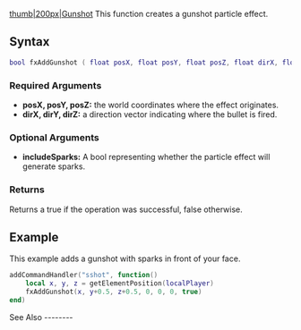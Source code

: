 [thumb|200px|Gunshot](/docs/image-fxgunshot.png.md "wikilink") This function creates a gunshot particle effect.

Syntax
------

``` lua
bool fxAddGunshot ( float posX, float posY, float posZ, float dirX, float dirY, float dirZ, [bool includeSparks=true] )
```

### Required Arguments

-   **posX, posY, posZ:** the world coordinates where the effect originates.
-   **dirX, dirY, dirZ:** a direction vector indicating where the bullet is fired.

### Optional Arguments

-   **includeSparks:** A bool representing whether the particle effect will generate sparks.

### Returns

Returns a true if the operation was successful, false otherwise.

Example
-------

<section name="Client" class="client" show="true">
This example adds a gunshot with sparks in front of your face.

``` lua
addCommandHandler("sshot", function()
    local x, y, z = getElementPosition(localPlayer)
    fxAddGunshot(x, y+0.5, z+0.5, 0, 0, 0, true)
end)
```

</section>
See Also
--------
